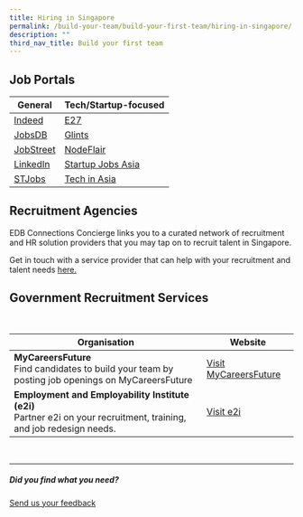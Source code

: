 ```yaml
---
title: Hiring in Singapore
permalink: /build-your-team/build-your-first-team/hiring-in-singapore/
description: ""
third_nav_title: Build your first team
---
```

## Job Portals 

| General | Tech/Startup-focused |
| -------- | -------- |
| <a target="_blank" href="https://sg.indeed.com/hire?co=SG&amp;hl=en&amp;from=gnav-employer--allspark--employer">Indeed</a>     | <a target="_blank" href="https://e27.co/jobs/">E27</a>    |
| <a target="_blank" href="https://employer-sg.jobsdb.com/sg/">JobsDB</a>|<a target="_blank" href="https://employers.glints.sg">Glints</a>     |
|  <a target="_blank" href="https://www.jobstreet.com.sg/en/cms/employer/">JobStreet</a>    | <a target="_blank" href="https://nodeflair.com/employers">NodeFlair</a>     |
|  <a target="_blank" href="https://business.linkedin.com/talent-solutions">LinkedIn</a>[]()    | <a target="_blank" href="https://startupjobs.asia/auth/signup/startup">Startup Jobs Asia</a>     |
|  <a target="_blank" href="https://www.stjobs.sg">STJobs</a>    | <a target="_blank" href="https://www.techinasia.com/jobs/employers">Tech in Asia</a>     |

## Recruitment Agencies
EDB Connections Concierge links you to a curated network of recruitment and HR solution providers that you may tap on to recruit talent in Singapore. 

Get in touch with a service provider that can help with your recruitment and talent needs&nbsp;<a target="_blank" href="https://www.edb.gov.sg/connections-concierge/service-providers.html?tab=general-service-providers&amp;servicecategory=recruitment&amp;hrsolutions">here.</a>

## Government Recruitment Services
<br>

| Organisation | Website | 
| -------- | -------- | 
| **MyCareersFuture**<br> Find candidates to build your team by posting job openings on MyCareersFuture    | [Visit MyCareersFuture](https://employer.mycareersfuture.gov.sg/)     |
| **Employment and Employability Institute (e2i)**<br>Partner e2i on your recruitment, training, and job redesign needs. | [Visit e2i](https://www.e2i.com.sg/businesses/manpower/recruitment-services/) |  
<br>

<hr>

##### Did you find what you need?
[Send us your feedback](https://form.gov.sg/642693623cb98f001239be0d)